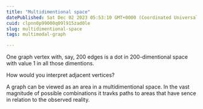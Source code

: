 ```yaml
---
title: "Multidimentional space"
datePublished: Sat Dec 02 2023 05:53:10 GMT+0000 (Coordinated Universal Time)
cuid: clpnn0p99000q09l915zad0le
slug: multidimentional-space
tags: multimodal-graph

---
```


One graph vertex with, say, 200 edges is a dot in 200-dimentional space with value 1 in all those dimentions.

How would you interpret adjacent vertices?

A graph can be viewed as an area in a multidimentional space. In the vast magnitude of possible combinations it travks paths to areas that have sence in relation to the observed reality.